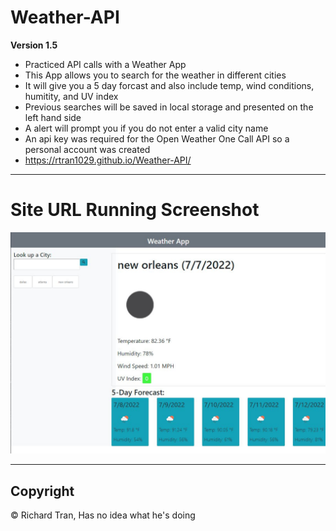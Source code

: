 # Weather-API

**Version 1.5**

* Practiced API calls with a Weather App
* This App allows you to search for the weather in different cities
* It will give you a 5 day forcast and also include temp, wind conditions, humitity, and UV index
* Previous searches will be saved in local storage and presented on the left hand side
* A alert will prompt you if you do not enter a valid city name
* An api key was required for the Open Weather One Call API so a personal account was created
* https://rtran1029.github.io/Weather-API/



---

# Site URL Running Screenshot #
![Screenshot](/assets/Capture.JPG?raw=true "Screenshot")

---

## Copyright ##

© Richard Tran, Has no idea what he's doing